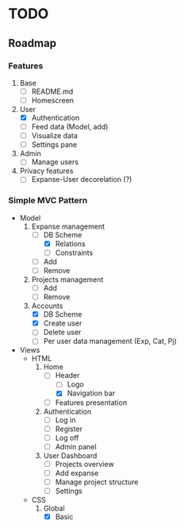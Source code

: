 # TODO  

## Roadmap  

### Features

1. Base
    * [ ] README.md
    * [ ] Homescreen
2. User
    * [x] Authentication
    * [ ] Feed data (Model, add)
    * [ ] Visualize data
    * [ ] Settings pane
3. Admin
    * [ ] Manage users
4. Privacy features
    * [ ] Expanse-User decorelation (?)

### Simple MVC Pattern

* Model
  1. Expanse management
      + [ ] DB Scheme
        + [x] Relations
        + [ ] Constraints
      + [ ] Add
      + [ ] Remove
  2. Projects management
      + [ ] Add
      + [ ] Remove
  3. Accounts
      + [x] DB Scheme
      + [x] Create user
      + [ ] Delete user
      + [ ] Per user data management (Exp, Cat, Pj)

* Views
  + HTML
    1. Home
        - [ ] Header
            - [ ] Logo
            - [x] Navigation bar
        - [ ] Features presentation
    2. Authentication  
        - [ ] Log in
        - [ ] Register
        - [ ] Log off
        - [ ] Admin panel
    3. User Dashboard
        - [ ] Projects overview
        - [ ] Add expanse
        - [ ] Manage project structure
        - [ ] Settings
  + CSS
    1. Global
        * [x] Basic
